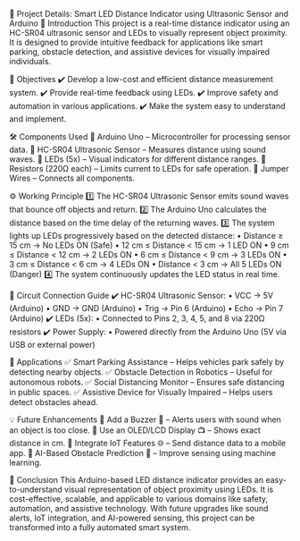 
🔹 Project Details: Smart LED Distance Indicator using Ultrasonic Sensor and Arduino
📌 Introduction
This project is a real-time distance indicator using an HC-SR04 ultrasonic sensor and LEDs to visually represent object proximity. It is designed to provide intuitive feedback for applications like smart parking, obstacle detection, and assistive devices for visually impaired individuals.

🎯 Objectives
✔️ Develop a low-cost and efficient distance measurement system.
✔️ Provide real-time feedback using LEDs.
✔️ Improve safety and automation in various applications.
✔️ Make the system easy to understand and implement.

🛠️ Components Used
🔹 Arduino Uno – Microcontroller for processing sensor data.
🔹 HC-SR04 Ultrasonic Sensor – Measures distance using sound waves.
🔹 LEDs (5x) – Visual indicators for different distance ranges.
🔹 Resistors (220Ω each) – Limits current to LEDs for safe operation.
🔹 Jumper Wires – Connects all components.

⚙️ Working Principle
1️⃣ The HC-SR04 Ultrasonic Sensor emits sound waves that bounce off objects and return.
2️⃣ The Arduino Uno calculates the distance based on the time delay of the returning waves.
3️⃣ The system lights up LEDs progressively based on the detected distance:
    • Distance ≥ 15 cm → No LEDs ON (Safe) 
    • 12 cm ≤ Distance < 15 cm → 1 LED ON 
    • 9 cm ≤ Distance < 12 cm → 2 LEDs ON 
    • 6 cm ≤ Distance < 9 cm → 3 LEDs ON 
    • 3 cm ≤ Distance < 6 cm → 4 LEDs ON 
    • Distance < 3 cm → All 5 LEDs ON (Danger) 
4️⃣ The system continuously updates the LED status in real time.

📌 Circuit Connection Guide
✔️ HC-SR04 Ultrasonic Sensor:
    • VCC → 5V (Arduino) 
    • GND → GND (Arduino) 
    • Trig → Pin 6 (Arduino) 
    • Echo → Pin 7 (Arduino) 
✔️ LEDs (5x):
    • Connected to Pins 2, 3, 4, 5, and 8 via 220Ω resistors 
✔️ Power Supply:
    • Powered directly from the Arduino Uno (5V via USB or external power) 

🚀 Applications
✅ Smart Parking Assistance – Helps vehicles park safely by detecting nearby objects.
✅ Obstacle Detection in Robotics – Useful for autonomous robots.
✅ Social Distancing Monitor – Ensures safe distancing in public spaces.
✅ Assistive Device for Visually Impaired – Helps users detect obstacles ahead.

💡 Future Enhancements
🔹 Add a Buzzer 📢 – Alerts users with sound when an object is too close.
🔹 Use an OLED/LCD Display 📺 – Shows exact distance in cm.
🔹 Integrate IoT Features 🌐 – Send distance data to a mobile app.
🔹 AI-Based Obstacle Prediction 🤖 – Improve sensing using machine learning.

📜 Conclusion
This Arduino-based LED distance indicator provides an easy-to-understand visual representation of object proximity using LEDs. It is cost-effective, scalable, and applicable to various domains like safety, automation, and assistive technology. With future upgrades like sound alerts, IoT integration, and AI-powered sensing, this project can be transformed into a fully automated smart system.

